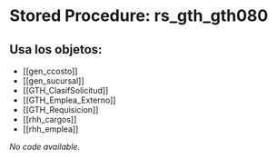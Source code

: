# Stored Procedure: rs_gth_gth080

## Usa los objetos:
- [[gen_ccosto]]
- [[gen_sucursal]]
- [[GTH_ClasifSolicitud]]
- [[GTH_Emplea_Externo]]
- [[GTH_Requisicion]]
- [[rhh_cargos]]
- [[rhh_emplea]]

*No code available.*
